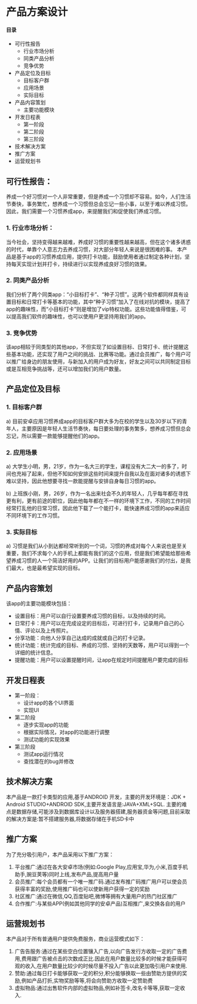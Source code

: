 # 产品方案设计

#### 目录
- 可行性报告
  - 行业市场分析
  - 同类产品分析
  - 竞争优势
- 产品定位及目标
  - 目标客户群
  - 应用场景
  - 实际目标
- 产品内容策划
  - 主要功能模块
- 开发日程表
  - 第一阶段
  - 第二阶段
  - 第三阶段
- 技术解决方案
- 推广方案
- 运营规划书
  
## 可行性报告：
 养成一个好习惯对一个人非常重要，但是养成一个习惯却不容易。如今，人们生活节奏快，事务繁忙，想养成一个习惯但总会忘记一些小事，以至于难以养成习惯。因此，我们需要一个习惯养成app，来提醒我们和促使我们养成习惯。
### 1. 行业市场分析：
当今社会，坚持变得越来越难，养成好习惯的重要性越来越高，但在这个诸多诱惑的时代，单靠个人意志力去养成习惯，对大部分年轻人来说是很困难的事。
本产品是基于app的习惯养成应用，提供打卡功能，鼓励使用者通过制定各种计划，坚持每天实现计划并打卡，持续进行以实现养成良好习惯的效果。
### 2. 同类产品分析
我们分析了两个同类app：“小目标打卡”、“种子习惯”。这两个软件都同样具有设置目标和日常打卡等基本的功能，其中“种子习惯”加入了在线对抗的模块，提高了app的趣味性，而“小目标打卡”则是增加了vip特权功能。这些功能值得借鉴，可以提高我们软件的趣味性，也可以使用户更坚持用我们的app。
### 3. 竞争优势
该app相较于同类型的其他app，不但实现了如设置目标、日常打卡、统计提醒这些基本功能，还实现了用户之间的挑战、比赛等功能。通过会员推广，每个用户可以推广给身边的朋友使用，与新加入的用户成为好友，好友之间可以共同制定目标或是互相竞争挑战等，还可以增加我们的用户数量。

## 产品定位及目标 ##
### 1.	目标客户群 ###
a)	目前安卓应用习惯养成app的目标客户群大多为在校的学生以及30岁以下的青年人，主要原因是年轻人生活节奏快，每日要处理的事务繁多，想养成习惯但总会忘记，所以需要一款能够提醒他们的app。
### 2.	应用场景
a)	大学生小明，男，21岁，作为一名大三的学生，课程没有大二大一的多了，时间也充裕了起来，但他不知如何安排这些时间来提升自我以及在面对诸多的诱惑下难以坚持，因此他想要寻找一款能提醒与安排自身每日习惯的app。

b)	上班族小刚，男，26岁，作为一名出来社会不久的年轻人，几乎每年都在寻找更有利，更有前途的职位，因此他每年都在不一样的环境下工作，不同的工作时间经常打乱他的日常习惯，因此他下载了一个能打卡，能快速养成习惯的app来适应不同环境下的工作习惯。
### 3.	实际目标
a)	习惯是我们从小到达都经常听到的一个词，习惯的养成对每个人来说也是至关重要，我们不求每个人的手机上都能有我们的这个应用，但是我们希望能给那些希望养成习惯的人一个简洁好用的APP。让我们的目标用户能感谢我们的付出，是我们最大，也是最希望实现的目标。


## 产品内容策划
 该app的主要功能模块包括：
* 设置目标：用户可以自行设置要养成习惯的目标，以及持续的时间。
* 日常打卡：用户可以在完成设定的目标后，可进行打卡，记录用户自己的心情、评论以及上传照片。
* 分享功能：向他人分享自己达成的成就或自己的打卡记录。
* 统计功能：统计完成的目标、养成的习惯、坚持的天数等，用户可以得到一个详细的统计信息。
* 提醒功能：用户可以设置提醒时间，让app在规定时间提醒用户要完成的目标


## 开发日程表
 - 第一阶段：
    - 设计app的各个UI界面
    - 实现UI
 - 第二阶段
   - 逐步实现app的功能
   - 根据实际情况，对app的功能进行调整
   - 测试功能的实现效果
 - 第三阶段
   - 测试app运行情况
   - 查找潜在的bug并修改

## 技术解决方案 ##
本产品是一款打卡类型的应用,基于ANDROID 开发，主要的开发环境是：JDK + Android STUDIO+ANDROID SDK,主要开发语言是:JAVA+XML+SQL.
主要的难点是数据存储,可能涉及到数据库设计以及服务器搭建,服务器资金等问题,目前采取的解决方案是:暂不搭建服务器,将数据存储在手机SD卡中
## 推广方案 ##
为了充分吸引用户，本产品采用以下推广方案：
1. 平台推广:通过在各大安卓市场(例如:Google Play,应用宝,华为,小米,百度手机助手,豌豆荚等)同时上线,发布产品,提高用户量
2. 会员推广:每个会员都有一个唯一推广码.通过发布推广码推广用户可以使会员获得丰富的奖励,使用推广码也可以使新用户获得一定的奖励
3. 社区推广:通过在微信,QQ,百度贴吧,微博等拥有大量用户的热门社区推广
4. 合作推广:与某些APP(例如其他同学的安卓产品)互相推广,来交换各自的用户
## 运营规划书 ##
本产品对于所有普通用户提供免费服务，商业运营模式如下：
1. 广告告服务:通过在某些空白位置镶入广告,以向广告发行方收取一定的广告费用,费用跟广告被点击的次数成正比.因此在用户数量比较多的时候才能获得可观的收入,在用户数量比较少的时候尽量不投入广告以此更加吸引用户来使用.
2. 赞助:通过每日打卡能够获取一定的积分,积分能够换取一些由赞助方提供的奖励,例如产品打折,实物奖励等等,将会向赞助方收取一定赞助费
3. 虚拟物品:通过出售软件内部的虚拟物品,例如补签卡,改名卡等等,获取一定收入.
